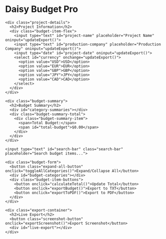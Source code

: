 <html><head><base href="https://cinebudget-pro.com/%20perfect%20now%20change%20the%20color%20scheme">
<meta charset="UTF-8">
<meta name="viewport" content="width=device-width, initial-scale=1.0">
<title>Daisy Budget Pro</title>
<style>
  @import url('https://fonts.googleapis.com/css2?family=Montserrat:wght@300;400;500;700&family=Open+Sans:wght@300;400;600;700&display=swap');

  :root {
    --primary-color: #4A90E2;
    --secondary-color: #50E3C2;
    --accent-color: #F5A623;
    --background-color: #F8F8F8;
    --text-color: #333333;
    --border-radius: 8px;
    --transition-speed: 0.3s;
    --box-shadow: 0 4px 6px rgba(0, 0, 0, 0.1);
  }

  body {
    font-family: 'Montserrat', sans-serif;
    margin: 0;
    padding: 0;
    background-color: var(--background-color);
    color: var(--text-color);
    line-height: 1.6;
    transition: background-color 0.5s ease;
  }

  .container {
    max-width: 1200px;
    margin: 0 auto;
    padding: 20px;
  }

  h1, h2, h3 {
    font-family: 'Montserrat', sans-serif;
    font-weight: 700;
    text-transform: uppercase;
    letter-spacing: 2px;
    transition: color 0.3s ease;
  }

  h1 {
    font-size: 2.5rem;
    color: var(--primary-color);
    text-align: center;
    margin-bottom: 30px;
    position: relative;
  }

  h1::after {
    content: '';
    display: block;
    width: 60px;
    height: 4px;
    background-color: var(--secondary-color);
    margin: 10px auto;
  }

  h2 {
    font-size: 1.8rem;
    color: var(--secondary-color);
  }

  h3 {
    font-size: 1.3rem;
    color: var(--accent-color);
  }

  .budget-form, .export-container, .project-details {
    background-color: white;
    padding: 20px;
    border-radius: var(--border-radius);
    box-shadow: var(--box-shadow);
    margin-bottom: 30px;
    transition: all var(--transition-speed);
  }

  .budget-form:hover, .export-container:hover, .project-details:hover {
    box-shadow: 0 6px 12px rgba(0, 0, 0, 0.15);
    transform: translateY(-2px);
  }

  .budget-category h2 {
    cursor: pointer;
    display: flex;
    align-items: center;
    justify-content: space-between;
    padding: 10px 0;
    border-bottom: 2px solid var(--secondary-color);
    transition: color var(--transition-speed), background-color var(--transition-speed);
  }

  .budget-category h2:hover {
    color: var(--primary-color);
    background-color: rgba(74, 144, 226, 0.1);
  }

  .budget-category h2::after {
    content: '\25BC';
    font-size: 0.8em;
    transition: transform var(--transition-speed);
  }

  .budget-category h2.open::after {
    transform: rotate(180deg);
  }

  .budget-items-container {
    max-height: 0;
    overflow: hidden;
    transition: max-height 0.5s ease-in-out;
  }

  .budget-items-container.open {
    max-height: 2000px;
  }

  .budget-subcategory {
    margin: 15px 0;
    padding-left: 15px;
    border-left: 2px solid var(--secondary-color);
    transition: border-color 0.3s ease;
  }

  .budget-item {
    display: flex;
    flex-wrap: wrap;
    align-items: center;
    margin-bottom: 10px;
    padding: 10px;
    background-color: var(--background-color);
    border-radius: var(--border-radius);
    transition: background-color var(--transition-speed), transform 0.2s ease;
  }

  .budget-item:hover {
    background-color: #E8F0FE;
    transform: scale(1.01);
  }

  input[type="text"], input[type="number"], input[type="date"], select, textarea {
    width: 100%;
    padding: 8px;
    margin: 5px 0;
    border: 1px solid var(--secondary-color);
    border-radius: var(--border-radius);
    font-size: 14px;
    font-family: 'Open Sans', sans-serif;
    transition: border-color var(--transition-speed), box-shadow var(--transition-speed);
    background-color: var(--background-color);
  }

  input[type="text"]:focus, input[type="number"]:focus, input[type="date"]:focus, select:focus, textarea:focus {
    border-color: var(--primary-color);
    box-shadow: 0 0 0 2px rgba(74, 144, 226, 0.2);
    outline: none;
  }

  button {
    font-family: 'Montserrat', sans-serif;
    background-color: var(--secondary-color);
    color: white;
    border: none;
    padding: 10px 15px;
    cursor: pointer;
    transition: background-color var(--transition-speed), transform var(--transition-speed), box-shadow 0.2s ease;
    font-size: 14px;
    font-weight: 500;
    text-transform: uppercase;
    letter-spacing: 1px;
    border-radius: var(--border-radius);
  }

  button:hover {
    background-color: var(--primary-color);
    transform: translateY(-2px);
    box-shadow: 0 2px 5px rgba(0, 0, 0, 0.2);
  }

  #total-budget {
    font-size: 1.5rem;
    font-weight: bold;
    text-align: right;
    margin-top: 20px;
    color: var(--primary-color);
    transition: color 0.3s ease;
  }

  #live-export, #screenshot-content {
    font-family: 'Courier New', monospace;
    white-space: pre-wrap;
    background-color: var(--background-color);
    padding: 15px;
    border-radius: var(--border-radius);
    font-size: 14px;
    line-height: 1.4;
    overflow-x: auto;
    max-height: 400px;
    overflow-y: auto;
    transition: background-color 0.3s ease;
  }

  .search-bar {
    width: 100%;
    padding: 10px;
    margin-bottom: 20px;
    border: 1px solid var(--secondary-color);
    border-radius: var(--border-radius);
    font-size: 16px;
    font-family: 'Open Sans', sans-serif;
    transition: box-shadow 0.3s ease;
    background-color: var(--background-color);
  }

  .search-bar:focus {
    box-shadow: 0 0 5px rgba(74, 144, 226, 0.5);
  }

  .highlight {
    background-color: rgba(74, 144, 226, 0.2);
    border-radius: 3px;
    transition: background-color 0.3s ease;
  }

  .line-item-number {
    width: 50px;
    text-align: right;
    margin-right: 10px;
    font-weight: bold;
    color: var(--accent-color);
    transition: color 0.3s ease;
  }

  .expand-all-button {
    margin-bottom: 20px;
  }

  @media (max-width: 768px) {
    .budget-item {
      flex-direction: column;
      align-items: flex-start;
    }

    .budget-item input, .budget-item button {
      width: 100%;
      margin-bottom: 5px;
    }
  }

  .budget-item-flex {
    display: flex;
    flex-wrap: wrap;
    gap: 10px;
    align-items: center;
  }

  .budget-item-flex input {
    flex: 1;
    min-width: 100px;
  }

  .budget-item-flex .line-item-number {
    flex: 0 0 50px;
  }

  .budget-item-buttons {
    display: flex;
    gap: 5px;
  }

  .budget-item-notes {
    width: 100%;
    margin-top: 10px;
    transition: height 0.3s ease;
  }

  .tooltip {
    position: relative;
    display: inline-block;
    cursor: help;
  }

  .tooltip .tooltiptext {
    visibility: hidden;
    width: 200px;
    background-color: var(--accent-color);
    color: #fff;
    text-align: center;
    border-radius: var(--border-radius);
    padding: 5px;
    position: absolute;
    z-index: 1;
    bottom: 125%;
    left: 50%;
    margin-left: -100px;
    opacity: 0;
    transition: opacity 0.3s, visibility 0.3s;
  }

  .tooltip:hover .tooltiptext {
    visibility: visible;
    opacity: 1;
  }

  .loading-spinner {
    border: 4px solid #f3f3f3;
    border-top: 4px solid var(--secondary-color);
    border-radius: 50%;
    width: 40px;
    height: 40px;
    animation: spin 1s linear infinite;
    margin: 20px auto;
  }

  @keyframes spin {
    0% { transform: rotate(0deg); }
    100% { transform: rotate(360deg); }
  }

  .budget-summary {
    background-color: white;
    padding: 20px;
    border-radius: var(--border-radius);
    box-shadow: var(--box-shadow);
    margin-bottom: 30px;
    transition: all var(--transition-speed);
  }

  .budget-summary:hover {
    box-shadow: 0 6px 12px rgba(0, 0, 0, 0.15);
    transform: translateY(-2px);
  }

  .budget-summary h2 {
    margin-top: 0;
  }

  .budget-summary-item {
    display: flex;
    justify-content: space-between;
    margin-bottom: 10px;
    transition: background-color 0.2s ease;
  }

  .budget-summary-item:hover {
    background-color: rgba(74, 144, 226, 0.1);
  }

  .budget-summary-total {
    font-weight: bold;
    font-size: 1.2em;
    border-top: 2px solid var(--secondary-color);
    padding-top: 10px;
    margin-top: 10px;
    transition: border-color 0.3s ease;
  }

  @media (prefers-color-scheme: dark) {
    :root {
      --background-color: #1A1A1A;
      --text-color: #F8F8F8;
      --primary-color: #4A90E2;
      --secondary-color: #50E3C2;
      --accent-color: #F5A623;
    }

    body {
      background-color: var(--background-color);
      color: var(--text-color);
    }

    .budget-form, .export-container, .project-details, .budget-summary {
      background-color: #2A2A2A;
    }

    input[type="text"], input[type="number"], input[type="date"], select, textarea {
      background-color: #3A3A3A;
      color: var(--text-color);
      border-color: var(--secondary-color);
    }

    #live-export, #screenshot-content {
      background-color: #3A3A3A;
      color: var(--text-color);
    }

    .budget-item {
      background-color: #2A2A2A;
    }

    .budget-item:hover {
      background-color: #3A3A3A;
    }

    .highlight {
      background-color: rgba(74, 144, 226, 0.3);
    }
  }
</style>
</head>
<body>
  <div class="container">
    <h1>Daisy Budget Pro</h1>
    
    <div class="project-details">
      <h2>Project Information</h2>
      <div class="budget-item-flex">
        <input type="text" id="project-name" placeholder="Project Name" oninput="updateExport()">
        <input type="text" id="production-company" placeholder="Production Company" oninput="updateExport()">
        <input type="date" id="project-date" oninput="updateExport()">
        <select id="currency" onchange="updateExport()">
          <option value="USD">USD</option>
          <option value="EUR">EUR</option>
          <option value="GBP">GBP</option>
          <option value="JPY">JPY</option>
          <option value="CAD">CAD</option>
        </select>
      </div>
    </div>

    <div class="budget-summary">
      <h2>Budget Summary</h2>
      <div id="category-summaries"></div>
      <div class="budget-summary-total">
        <div class="budget-summary-item">
          <span>Total Budget:</span>
          <span id="total-budget">$0.00</span>
        </div>
      </div>
    </div>

    <input type="text" id="search-bar" class="search-bar" placeholder="Search budget items...">

    <div class="budget-form">
      <button class="expand-all-button" onclick="toggleAllCategories()">Expand/Collapse All</button>
      <div id="budget-categories"></div>
      <div class="budget-item-buttons">
        <button onclick="calculateTotal()">Update Total</button>
        <button onclick="exportBudget()">Export to TXT</button>
        <button onclick="exportToPDF()">Export to PDF</button>
      </div>
    </div>

    <div class="export-container">
      <h2>Live Export</h2>
      <button class="screenshot-button" onclick="exportScreenshot()">Export Screenshot</button>
      <div id="live-export"></div>
    </div>
  </div>

  <script src="https://cdnjs.cloudflare.com/ajax/libs/html2canvas/0.5.0-beta4/html2canvas.min.js"></script>
  <script src="https://cdnjs.cloudflare.com/ajax/libs/jspdf/2.5.1/jspdf.umd.min.js"></script>
  <script>
    const budgetCategories = [
      {
        name: "1. Story & Rights",
        subcategories: [
          { name: "Story Rights", items: ["Option Purchase", "Purchase of Completed Screenplay", "Underlying Rights", "Life Rights"] },
          { name: "Screenplay", items: ["Writer's Fee", "Rewrite Fee", "Polish Fee", "Treatment", "Outline"] },
          { name: "Research", items: ["Research Fees", "Research Expenses", "Consultants"] }
        ]
      },
      {
        name: "2. Talent",
        subcategories: [
          { name: "Producer", items: ["Producer", "Co-Producer", "Associate Producer", "Line Producer", "Executive Producer"] },
          { name: "Director", items: ["Director", "Second Unit Director", "Assistant Director"] },
          { name: "Cast", items: ["Principal Cast", "Supporting Cast", "Day Players", "Stunt Performers", "Extras", "Casting Director"] }
        ]
      },
      {
        name: "3. Production Staff",
        subcategories: [
          { name: "Production", items: ["Production Manager", "Production Coordinator", "Production Assistants", "Script Supervisor"] },
          { name: "Assistant Directors", items: ["1st Assistant Director", "2nd Assistant Director", "2nd 2nd Assistant Director"] },
          { name: "Camera", items: ["Director of Photography", "Camera Operator", "1st Assistant Camera", "2nd Assistant Camera", "Digital Imaging Technician"] },
          { name: "Sound", items: ["Production Sound Mixer", "Boom Operator", "Sound Utility"] },
          { name: "Grip & Electric", items: ["Gaffer", "Best Boy Electric", "Key Grip", "Best Boy Grip", "Dolly Grip"] }
        ]
      },
      {
        name: "4. Art Department",
        subcategories: [
          { name: "Art Direction", items: ["Production Designer", "Art Director", "Set Designer", "Concept Artist"] },
          { name: "Set Decoration", items: ["Set Decorator", "Leadman", "Set Dressers", "Buyer"] },
          { name: "Props", items: ["Property Master", "Assistant Property Master", "Props Assistants"] },
          { name: "Construction", items: ["Construction Coordinator", "Head Carpenter", "Scenic Artist"] }
        ]
      },
      {
        name: "5. Wardrobe",
        subcategories: [
          { name: "Costume Design", items: ["Costume Designer", "Assistant Costume Designer", "Costume Supervisor"] },
          { name: "Wardrobe", items: ["Wardrobe Supervisor", "Set Costumer", "Seamstress/Tailor"] }
        ]
      },
      {
        name: "6. Makeup & Hair",
        subcategories: [
          { name: "Makeup", items: ["Makeup Department Head", "Key Makeup Artist", "Special Effects Makeup"] },
          { name: "Hair", items: ["Hair Department Head", "Key Hair Stylist", "Additional Hair Stylists"] }
        ]
      },
      {
        name: "7. Camera & Electrical Equipment",
        subcategories: [
          { name: "Camera", items: ["Camera Package", "Lenses", "Camera Support", "DIT Station"] },
          { name: "Lighting", items: ["Lighting Package", "Generators", "Expendables"] },
          { name: "Grip", items: ["Grip Package", "Crane/Dolly", "Special Equipment"] }
        ]
      },
      {
        name: "8. Production Sound",
        subcategories: [
          { name: "Sound Equipment", items: ["Sound Package", "Wireless Mics", "Boom Poles"] },
          { name: "Playback", items: ["Playback Equipment", "Speakers"] }
        ]
      },
      {
        name: "9. Transportation",
        subcategories: [
          { name: "Vehicles", items: ["Production Vehicles", "Cast Transportation", "Crew Transportation"] },
          { name: "Fuel & Parking", items: ["Fuel", "Parking Fees", "Tolls"] }
        ]
      },
      {
        name: "10. Location",
        subcategories: [
          { name: "Location Fees", items: ["Location Rentals", "Permit Fees", "Site Rentals"] },
          { name: "Location Staff", items: ["Location Manager", "Location Scouts", "Location Assistants"] },
          { name: "Location Expenses", items: ["Location Security", "Site Restoration", "Cleanup"] }
        ]
      },
      {
        name: "11. Production Office",
        subcategories: [
          { name: "Office Rental", items: ["Production Office Rent", "Office Equipment", "Office Supplies"] },
          { name: "Communications", items: ["Phones", "Internet", "Walkie Talkies"] },
          { name: "Hospitality", items: ["Craft Services", "Catering", "Meals"] }
        ]
      },
      {
        name: "12. Insurance",
        subcategories: [
          { name: "Production Insurance", items: ["General Liability", "Equipment Insurance", "Workers Compensation"] },
          { name: "Other Insurance", items: ["Errors & Omissions", "Completion Bond"] }
        ]
      },
      {
        name: "13. Post Production",
        subcategories: [
          { name: "Editorial", items: ["Editor", "Assistant Editor", "Editing Equipment", "Editing Suite Rental"] },
          { name: "Music", items: ["Composer", "Music Supervisor", "Music Rights", "Recording Sessions"] },
          { name: "Sound Post Production", items: ["Sound Designer", "Re-recording Mixer", "ADR", "Foley"] },
          { name: "Visual Effects", items: ["VFX Supervisor", "VFX Producer", "CG Artists", "Compositors"] },
          { name: "Color Correction", items: ["Colorist", "Color Suite Rental"] },
          { name: "Deliverables", items: ["Master Creation", "Deliverable Formats", "Archive Materials"] }
        ]
      },
      {
        name: "14. Publicity",
        subcategories: [
          { name: "Unit Publicist", items: ["Unit Publicist Fee", "Press Kits"] },
          { name: "Photography", items: ["Still Photographer", "EPK Crew"] },
          { name: "Promotional Materials", items: ["Posters", "Trailers", "Social Media Content"] }
        ]
      }
    ];

    let nextLineItemNumber = 1;

    function generateLineItemNumber() {
      return (nextLineItemNumber++).toString().padStart(3, '0');
    }

    function createBudgetItem(item, subcategory, category) {
      const lineItemNumber = generateLineItemNumber();
      return `
        <div class="budget-item">
          <div class="budget-item-flex">
            <span class="line-item-number">${lineItemNumber}</span>
            <input type="text" value="${item}" oninput="updateExport()" class="item-name">
            <input type="number" placeholder="Quantity" oninput="updateExport()" class="item-quantity">
            <input type="number" placeholder="Rate" oninput="updateExport()" class="item-rate">
            <input type="number" placeholder="Total" oninput="updateExport()" class="item-total" readonly>
            <div class="budget-item-buttons">
              <button class="toggle-notes-button" onclick="toggleNotes(this)">Notes</button>
              <button class="remove-item-button" onclick="removeItem(this)">Remove</button>
            </div>
          </div>
          <textarea class="budget-item-notes" placeholder="Add notes here..." oninput="updateExport()" style="display: none;"></textarea>
        </div>
      `;
    }

    function createSubcategory(subcategory, category) {
      return `
        <div class="budget-subcategory">
          <h3>${subcategory.name}</h3>
          ${subcategory.items.map(item => createBudgetItem(item, subcategory.name, category)).join('')}
          <button class="add-item-button" onclick="addItem(this, '${subcategory.name}', '${category}')">Add Item</button>
        </div>
      `;
    }

    function createCategory(category) {
      return `
        <div class="budget-category">
          <h2 onclick="toggleCategory(this)">${category.name}</h2>
          <div class="budget-items-container">
            ${category.subcategories.map(subcategory => createSubcategory(subcategory, category.name)).join('')}
          </div>
        </div>
      `;
    }

    function initializeBudget() {
      const budgetCategoriesContainer = document.getElementById('budget-categories');
      budgetCategoriesContainer.innerHTML = budgetCategories.map(createCategory).join('');
      updateExport();
      attachEventListeners();
    }

    function attachEventListeners() {
      document.querySelectorAll('.item-quantity, .item-rate').forEach(input => {
        input.addEventListener('input', updateItemTotal);
      });
    }

    function updateItemTotal(event) {
      const item = event.target.closest('.budget-item');
      const quantity = parseFloat(item.querySelector('.item-quantity').value) || 0;
      const rate = parseFloat(item.querySelector('.item-rate').value) || 0;
      const total = quantity * rate;
      item.querySelector('.item-total').value = total.toFixed(2);
      updateExport();
    }

    function toggleCategory(element) {
      const itemsContainer = element.nextElementSibling;
      element.classList.toggle('open');
      itemsContainer.classList.toggle('open');
    }

    function toggleAllCategories() {
      const categories = document.querySelectorAll('.budget-category h2');
      const isAnyOpen = Array.from(categories).some(category => category.classList.contains('open'));
      
      categories.forEach(category => {
        const itemsContainer = category.nextElementSibling;
        if (isAnyOpen) {
          category.classList.remove('open');
          itemsContainer.classList.remove('open');
        } else {
          category.classList.add('open');
          itemsContainer.classList.add('open');
        }
      });
    }

    function addItem(button, subcategory, category) {
      const newItem = createBudgetItem('New Item', subcategory, category);
      button.insertAdjacentHTML('beforebegin', newItem);
      updateExport();
      attachEventListeners();
    }

    function removeItem(button) {
      button.closest('.budget-item').remove();
      updateExport();
    }

    function toggleNotes(button) {
      const notes = button.closest('.budget-item').querySelector('.budget-item-notes');
      notes.style.display = notes.style.display === 'none' ? 'block' : 'none';
    }

    function calculateTotal() {
      const totalInputs = document.querySelectorAll('.item-total');
      const total = Array.from(totalInputs).reduce((sum, input) => sum + (parseFloat(input.value) || 0), 0);
      document.getElementById('total-budget').textContent = `$${total.toFixed(2)}`;
      updateExport();
      updateBudgetSummary();
    }

    function updateBudgetSummary() {
      const categorySummaries = {};
      const categories = document.querySelectorAll('.budget-category');
      
      categories.forEach(category => {
        const categoryName = category.querySelector('h2').textContent;
        const totalInputs = category.querySelectorAll('.item-total');
        const categoryTotal = Array.from(totalInputs).reduce((sum, input) => sum + (parseFloat(input.value) || 0), 0);
        categorySummaries[categoryName] = categoryTotal;
      });

      const summaryContainer = document.getElementById('category-summaries');
      summaryContainer.innerHTML = '';

      for (const [category, total] of Object.entries(categorySummaries)) {
        const summaryItem = document.createElement('div');
        summaryItem.className = 'budget-summary-item';
        summaryItem.innerHTML = `<span>${category}</span><span>$${total.toFixed(2)}</span>`;
        summaryContainer.appendChild(summaryItem);
      }
    }

    function updateExport() {
      const projectName = document.getElementById('project-name').value;
      const productionCompany = document.getElementById('production-company').value;
      const projectDate = document.getElementById('project-date').value;
      const currency = document.getElementById('currency').value;

      let exportContent = `Project: ${projectName}\n`;
      exportContent += `Production Company: ${productionCompany}\n`;
      exportContent += `Date: ${projectDate}\n`;
      exportContent += `Currency: ${currency}\n\n`;

      const categories = document.querySelectorAll('.budget-category');
      categories.forEach(category => {
        const categoryName = category.querySelector('h2').textContent;
        exportContent += `${categoryName}\n`;

        const subcategories = category.querySelectorAll('.budget-subcategory');
        subcategories.forEach(subcategory => {
          const subcategoryName = subcategory.querySelector('h3').textContent;
          exportContent += `  ${subcategoryName}\n`;

          const items = subcategory.querySelectorAll('.budget-item');
          items.forEach(item => {
            const lineItemNumber = item.querySelector('.line-item-number').textContent;
            const itemName = item.querySelector('.item-name').value;
            const quantity = item.querySelector('.item-quantity').value;
            const rate = item.querySelector('.item-rate').value;
            const total = item.querySelector('.item-total').value;
            const notes = item.querySelector('.budget-item-notes').value;

            exportContent += `    ${lineItemNumber} ${itemName}\n`;
            exportContent += `      Quantity: ${quantity}, Rate: ${rate}, Total: ${total}\n`;
            if (notes) {
              exportContent += `      Notes: ${notes}\n`;
            }
          });
        });

        exportContent += '\n';
      });

      const totalBudget = document.getElementById('total-budget').textContent;
      exportContent += `Total Budget: ${totalBudget}`;

      document.getElementById('live-export').textContent = exportContent;
    }

    function exportBudget() {
      const exportContent = document.getElementById('live-export').textContent;
      const blob = new Blob([exportContent], { type: 'text/plain' });
      const url = URL.createObjectURL(blob);
      const a = document.createElement('a');
      a.href = url;
      a.download = 'budget_export.txt';
      a.click();
      URL.revokeObjectURL(url);
    }

    function exportScreenshot() {
      const screenshotContent = document.getElementById('budget-categories');
      html2canvas(screenshotContent).then(canvas => {
        const img = canvas.toDataURL('image/png');
        const link = document.createElement('a');
        link.href = img;
        link.download = 'budget_screenshot.png';
        link.click();
      });
    }

    function exportToPDF() {
      const { jsPDF } = window.jspdf;
      const doc = new jsPDF();
      const exportContent = document.getElementById('live-export').textContent;
      const lines = doc.splitTextToSize(exportContent, 190);
      doc.text(lines, 10, 10);
      doc.save('budget_export.pdf');
    }

    function searchBudget() {
      const searchTerm = document.getElementById('search-bar').value.toLowerCase();
      const items = document.querySelectorAll('.budget-item');
      
      items.forEach(item => {
        const itemName = item.querySelector('.item-name').value.toLowerCase();
        const itemNotes = item.querySelector('.budget-item-notes').value.toLowerCase();
        const matchFound = itemName.includes(searchTerm) || itemN
otes.includes(searchTerm);

        if (matchFound) {
          item.style.display = 'block';
          item.classList.add('highlight');
        } else {
          item.style.display = 'none';
          item.classList.remove('highlight');
        }
      });

      // Show/hide subcategories and categories based on search results
      const subcategories = document.querySelectorAll('.budget-subcategory');
      subcategories.forEach(subcategory => {
        const visibleItems = subcategory.querySelectorAll('.budget-item[style="display: block;"]');
        subcategory.style.display = visibleItems.length > 0 ? 'block' : 'none';
      });

      const categories = document.querySelectorAll('.budget-category');
      categories.forEach(category => {
        const visibleSubcategories = category.querySelectorAll('.budget-subcategory[style="display: block;"]');
        category.style.display = visibleSubcategories.length > 0 ? 'block' : 'none';
      });
    }

    document.getElementById('search-bar').addEventListener('input', searchBudget);

    initializeBudget();
  </script>
</body>
</html>
